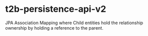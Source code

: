 # t2b-persistence-api-v2
JPA Association Mapping where Child entities hold the relationship ownership by holding a reference to the parent.
